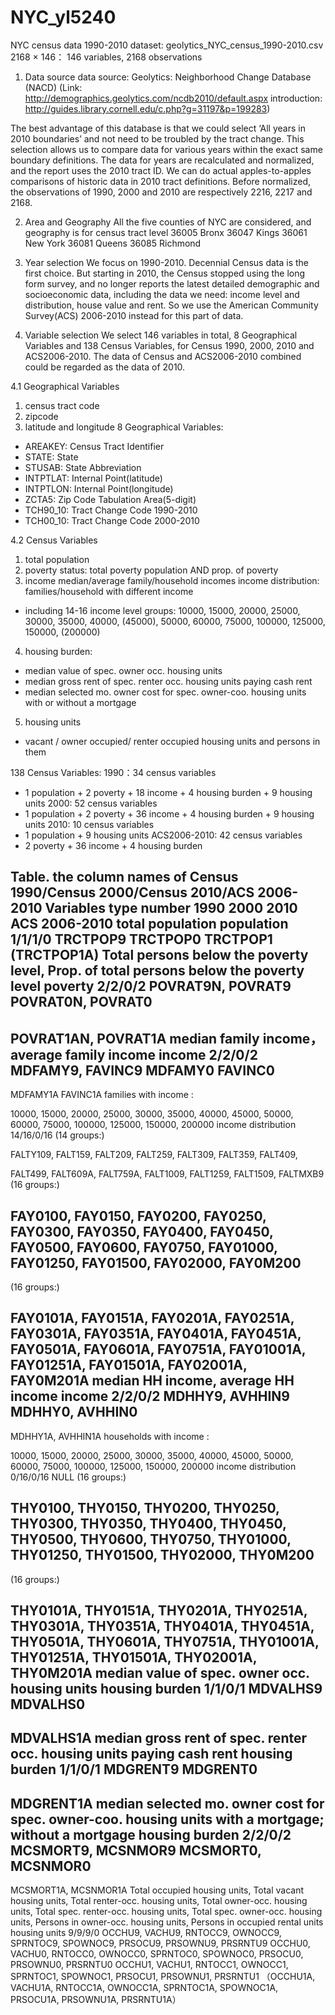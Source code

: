 # NYC_yl5240
NYC census data 1990-2010
dataset: geolytics_NYC_census_1990-2010.csv
2168 × 146： 146 variables, 2168 observations


1. Data source 
data source: Geolytics: Neighborhood Change Database (NACD)
(Link: http://demographics.geolytics.com/ncdb2010/default.aspx
introduction: http://guides.library.cornell.edu/c.php?g=31197&p=199283)

The best advantage of this database is that we could select ‘All years in 2010 boundaries’ and not need to be troubled by the tract change.
This selection allows us to compare data for various years within the exact same boundary definitions. The data for years  are recalculated and normalized, and the report uses the 2010 tract ID.  We can do actual apples-to-apples comparisons of historic data in 2010 tract definitions.
Before normalized, the observations of 1990, 2000 and 2010 are respectively 2216, 2217 and 2168.

2. Area and Geography
All the five counties of NYC are considered, and geography is for census tract level
36005 Bronx
36047 Kings
36061 New York
36081 Queens
36085 Richmond

3. Year selection
We focus on 1990-2010.
Decennial Census data is the first choice.
But starting in 2010, the Census stopped using the long form survey, and no longer reports the latest detailed demographic and socioeconomic data, including the data we need: income level and distribution, house value and rent. 
So we use the American Community Survey(ACS) 2006-2010 instead for this part of data.

4. Variable selection
We select 146 variables in total, 8 Geographical Variables and  138 Census Variables, for Census 1990, 2000, 2010 and ACS2006-2010.
The data of Census and ACS2006-2010 combined could be regarded as the data of 2010.

4.1 Geographical Variables
1) census tract code
2) zipcode
3) latitude and longitude
8 Geographical Variables:
* AREAKEY: Census Tract Identifier
* STATE: State
* STUSAB: State Abbreviation
* INTPTLAT: Internal Point(latitude)
* INTPTLON: Internal Point(longitude)
* ZCTA5: Zip Code Tabulation Area(5-digit)
* TCH90_10: Tract Change Code 1990-2010
* TCH00_10: Tract Change Code 2000-2010

4.2 Census Variables
1) total population 
2) poverty status: total poverty population AND prop. of poverty 
3) income
median/average family/household incomes
income distribution:  families/household with different income
* including 14-16 income level groups: 10000, 15000, 20000, 25000, 30000, 35000, 40000, (45000), 50000, 60000, 75000, 100000, 125000, 150000, (200000)
4) housing burden:
* median value of spec. owner occ. housing units
* median gross rent of spec. renter occ. housing units paying cash rent
* median selected mo. owner cost for spec. owner-coo. housing units with or without a mortgage
5) housing units
* vacant / owner occupied/ renter occupied housing units and persons in them

138 Census Variables:
1990：34 census variables
* 1 population + 2 poverty + 18 income + 4 housing burden + 9 housing units
2000: 52 census variables
* 1 population + 2 poverty + 36 income + 4 housing burden + 9 housing units
2010: 10 census variables
* 1 population + 9 housing units
ACS2006-2010:  42 census variables
* 2 poverty + 36 income + 4 housing burden 


Table. the column names of Census 1990/Census 2000/Census 2010/ACS 2006-2010
Variables
type
number
1990 
2000
2010
ACS 2006-2010
total population 
population
1/1/1/0
TRCTPOP9
TRCTPOP0
TRCTPOP1
(TRCTPOP1A)
Total persons below the poverty level,
Prop. of total persons below the poverty level
poverty 
2/2/0/2
POVRAT9N, POVRAT9
POVRAT0N, POVRAT0
-
POVRAT1AN, POVRAT1A
median family income，
average family income
income
2/2/0/2
MDFAMY9, 
FAVINC9
MDFAMY0
FAVINC0
-
MDFAMY1A
FAVINC1A
families with income : 

10000, 
15000, 
20000, 
25000, 
30000, 
35000, 
40000, 
45000,
50000, 
60000, 
75000, 
100000, 
125000, 
150000,
200000
income distribution
14/16/0/16
(14 groups:)

FALTY109, 
FALT159, 
FALT209, 
FALT259, 
FALT309, 
FALT359, 
FALT409,
 
FALT499, 
FALT609A, 
FALT759A, 
FALT1009, 
FALT1259, 
FALT1509, 
FALTMXB9
(16 groups:)

FAY0100,
FAY0150,
FAY0200,
FAY0250,
FAY0300,
FAY0350,
FAY0400,
FAY0450,
FAY0500,
FAY0600,
FAY0750,
FAY01000,
FAY01250,
FAY01500,
FAY02000,
FAY0M200
-
(16 groups:)

FAY0101A,
FAY0151A,
FAY0201A,
FAY0251A,
FAY0301A,
FAY0351A,
FAY0401A,
FAY0451A,
FAY0501A,
FAY0601A,
FAY0751A,
FAY01001A,
FAY01251A,
FAY01501A,
FAY02001A,
FAY0M201A
median HH income,
average HH income
income
2/2/0/2
MDHHY9,
AVHHIN9
MDHHY0,
AVHHIN0
-
MDHHY1A,
AVHHIN1A
households with income : 

10000, 
15000, 
20000, 
25000, 
30000, 
35000, 
40000, 
45000,
50000, 
60000, 
75000, 
100000, 
125000, 
150000,
200000
income distribution
0/16/0/16
NULL
(16 groups:)

THY0100,
THY0150,
THY0200,
THY0250,
THY0300,
THY0350,
THY0400,
THY0450,
THY0500,
THY0600,
THY0750,
THY01000,
THY01250,
THY01500,
THY02000,
THY0M200
-
(16 groups:)

THY0101A,
THY0151A,
THY0201A,
THY0251A,
THY0301A,
THY0351A,
THY0401A,
THY0451A,
THY0501A,
THY0601A,
THY0751A,
THY01001A,
THY01251A,
THY01501A,
THY02001A,
THY0M201A
median value of spec. owner occ. housing units
housing burden
1/1/0/1
MDVALHS9
MDVALHS0
-
MDVALHS1A
median gross rent of spec. renter occ. housing units paying cash rent
housing burden
1/1/0/1
MDGRENT9
MDGRENT0
-
MDGRENT1A
median selected mo. owner cost for spec. owner-coo. housing units with a mortgage;
without a mortgage
housing burden
2/2/0/2
MCSMORT9,
MCSNMOR9
MCSMORT0,
MCSNMOR0
-
MCSMORT1A,
MCSNMOR1A
Total occupied housing units,
Total vacant housing units,
Total renter-occ. housing units,
Total owner-occ. housing units,
Total spec. renter-occ. housing units,
Total spec. owner-occ. housing units,
Persons in owner-occ. housing units,
Persons in occupied rental units
housing units
9/9/9/0
OCCHU9,
VACHU9,
RNTOCC9,
OWNOCC9,
SPRNTOC9,
SPOWNOC9,
PRSOCU9,
PRSOWNU9,
PRSRNTU9
OCCHU0,
VACHU0,
RNTOCC0,
OWNOCC0,
SPRNTOC0,
SPOWNOC0,
PRSOCU0,
PRSOWNU0,
PRSRNTU0
OCCHU1,
VACHU1,
RNTOCC1,
OWNOCC1,
SPRNTOC1,
SPOWNOC1,
PRSOCU1,
PRSOWNU1,
PRSRNTU1
（OCCHU1A,
VACHU1A,
RNTOCC1A,
OWNOCC1A,
SPRNTOC1A,
SPOWNOC1A,
PRSOCU1A,
PRSOWNU1A,
PRSRNTU1A）

